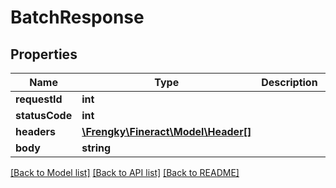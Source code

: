 # BatchResponse

## Properties
Name | Type | Description | Notes
------------ | ------------- | ------------- | -------------
**requestId** | **int** |  | [optional] 
**statusCode** | **int** |  | [optional] 
**headers** | [**\Frengky\Fineract\Model\Header[]**](Header.md) |  | [optional] 
**body** | **string** |  | [optional] 

[[Back to Model list]](../../README.md#documentation-for-models) [[Back to API list]](../../README.md#documentation-for-api-endpoints) [[Back to README]](../../README.md)

